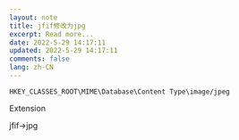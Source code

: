 ```yaml
---
layout: note
title: jfif修改为jpg
excerpt: Read more...
date: 2022-5-29 14:17:11
updated: 2022-5-29 14:17:11
comments: false
lang: zh-CN
---
```


`HKEY_CLASSES_ROOT\MIME\Database\Content Type\image/jpeg`

Extension

jfif->jpg
  
